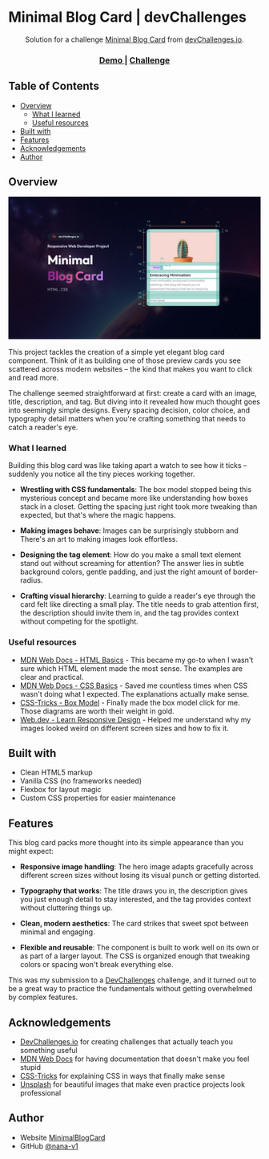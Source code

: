# Minimal Blog Card | devChallenges

<div align="center">
   Solution for a challenge <a href="https://devchallenges.io/challenge/minimal-blog-card-challenge" target="_blank">Minimal Blog Card</a> from <a href="http://devchallenges.io" target="_blank">devChallenges.io</a>.
</div>

<div align="center">
  <h3>
    <a href="https://nana-v1.github.io/minimal-blog-card/">
      Demo
    </a>
    <span> | </span>
    <a href="https://devchallenges.io/challenge/minimal-blog-card-challenge">
      Challenge
    </a>
  </h3>
</div>

## Table of Contents

- [Overview](#overview)
  - [What I learned](#what-i-learned)
  - [Useful resources](#useful-resources)
- [Built with](#built-with)
- [Features](#features)
- [Acknowledgements](#acknowledgements)
- [Author](#author)

## Overview

![screenshot](./assets/thumbnail.jpg)

This project tackles the creation of a simple yet elegant blog card component. Think of it as building one of those preview cards you see scattered across modern websites – the kind that makes you want to click and read more.

The challenge seemed straightforward at first: create a card with an image, title, description, and tag. But diving into it revealed how much thought goes into seemingly simple designs. Every spacing decision, color choice, and typography detail matters when you're crafting something that needs to catch a reader's eye.

### What I learned

Building this blog card was like taking apart a watch to see how it ticks – suddenly you notice all the tiny pieces working together.

- **Wrestling with CSS fundamentals**: The box model stopped being this mysterious concept and became more like understanding how boxes stack in a closet. Getting the spacing just right took more tweaking than expected, but that's where the magic happens.

- **Making images behave**: Images can be surprisingly stubborn and There's an art to making images look effortless.

- **Designing the tag element**: How do you make a small text element stand out without screaming for attention? The answer lies in subtle background colors, gentle padding, and just the right amount of border-radius.

- **Crafting visual hierarchy**: Learning to guide a reader's eye through the card felt like directing a small play. The title needs to grab attention first, the description should invite them in, and the tag provides context without competing for the spotlight.

### Useful resources

- [MDN Web Docs - HTML Basics](https://developer.mozilla.org/en-US/docs/Learn/Getting_started_with_the_web/HTML_basics) - This became my go-to when I wasn't sure which HTML element made the most sense. The examples are clear and practical.
- [MDN Web Docs - CSS Basics](https://developer.mozilla.org/en-US/docs/Learn/Getting_started_with_the_web/CSS_basics) - Saved me countless times when CSS wasn't doing what I expected. The explanations actually make sense.
- [CSS-Tricks - Box Model](https://css-tricks.com/the-css-box-model/) - Finally made the box model click for me. Those diagrams are worth their weight in gold.
- [Web.dev - Learn Responsive Design](https://web.dev/learn/design/) - Helped me understand why my images looked weird on different screen sizes and how to fix it.

## Built with

- Clean HTML5 markup
- Vanilla CSS (no frameworks needed)
- Flexbox for layout magic
- Custom CSS properties for easier maintenance

## Features

This blog card packs more thought into its simple appearance than you might expect:

- **Responsive image handling**: The hero image adapts gracefully across different screen sizes without losing its visual punch or getting distorted.

- **Typography that works**: The title draws you in, the description gives you just enough detail to stay interested, and the tag provides context without cluttering things up. 

- **Clean, modern aesthetics**: The card strikes that sweet spot between minimal and engaging.

- **Flexible and reusable**: The component is built to work well on its own or as part of a larger layout. The CSS is organized enough that tweaking colors or spacing won't break everything else.

This was my submission to a [DevChallenges](https://devchallenges.io/challenges-dashboard) challenge, and it turned out to be a great way to practice the fundamentals without getting overwhelmed by complex features.

## Acknowledgements

- [DevChallenges.io](https://devchallenges.io/) for creating challenges that actually teach you something useful
- [MDN Web Docs](https://developer.mozilla.org/) for having documentation that doesn't make you feel stupid
- [CSS-Tricks](https://css-tricks.com/) for explaining CSS in ways that finally make sense
- [Unsplash](https://unsplash.com/) for beautiful images that make even practice projects look professional

## Author

- Website [MinimalBlogCard](https://nana-v1.github.io/minimal-blog-card/)
- GitHub [@nana-v1](https://github.com/nana-v1)

